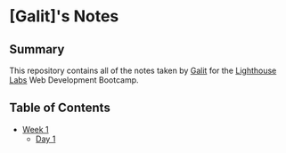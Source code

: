 # [Galit]'s Notes
## Summary 

This repository contains all of the notes taken by [Galit](https://github.com/gaalit) for the [Lighthouse Labs](https://www.lighthouselabs.ca/) Web Development Bootcamp.
## Table of Contents
* [Week 1](/Week_1)
  * [Day 1](/Week_1/Day_1)